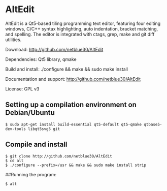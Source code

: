 # AltEdit

AltEdit is a Qt5-based tiling programming text editor, featuring four editing windows, C/C++ syntax highlighting,
auto indentation, bracket matching, and spelling. The editor is integrated with ctags, grep, make and git diff utilities.

Download: http://github.com/netblue30/AltEdit

Dependencies: Qt5 library, qmake

Build and install: ./configure && make && sudo make install

Documentation and support: http://github.com/netblue30/AltEdit

License: GPL v3

## Setting up a compilation environment on Debian/Ubuntu
`````
$ sudo apt-get install build-essential qt5-default qt5-qmake qtbase5-dev-tools libqt5svg5 git
`````

## Compile and install
`````
$ git clone http://github.com/netblue30/AltEdit
$ cd alt
$ ./configure --prefix=/usr && make && sudo make install strip
`````

##Running the program:
`````
$ alt
`````
